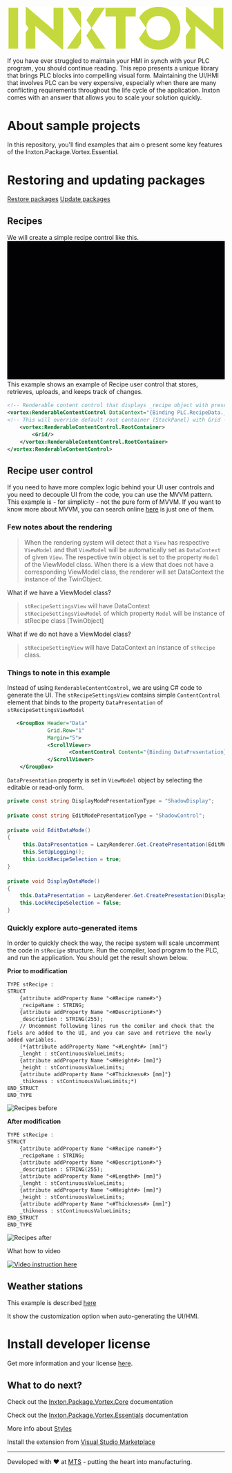 ![Inxton logo](./assets/logo.png)

If you have ever struggled to maintain your HMI in synch with your PLC program, you should continue reading. This repo presents a unique library that brings PLC blocks into compelling visual form.
Maintaining the UI/HMI that involves PLC can be very expensive, especially when there are many conflicting requirements throughout the life cycle of the application. Inxton comes with an answer that allows you to scale your solution quickly.

# About sample projects

In this repository, you'll find examples that aim o present some key features of the Inxton.Package.Vortex.Essential.

# Restoring and updating packages

[Restore packages](https://github.com/Inxton/Examples-Inxton.Package.Vortex.Core#restore-packages)
[Update packages](https://github.com/Inxton/Examples-Inxton.Package.Vortex.Core#update-packages)


## Recipes

We will create a simple recipe control like this.
![recipe managemnet](./assets/recipe_mgmt.gif)
This example shows an example of Recipe user control that stores, retrieves, uploads, and keeps track of changes.

~~~ XML
<!-- Renderable content control that displays _recipe object with presentation type 'Settings' this means that the renderer will choose View 'stRecipeSettingsView' and ViewModel 'stRecipeSettingsViewModel'-->
<vortex:RenderableContentControl DataContext="{Binding PLC.RecipeData._recipe}" PresentationType="Settings">
<!-- This will override default root container (StackPanel) with Grid -->
    <vortex:RenderableContentControl.RootContainer>
        <Grid/>
    </vortex:RenderableContentControl.RootContainer>
</vortex:RenderableContentControl>
~~~

## Recipe user control

If you need to have more complex logic behind your UI user controls and you need to decouple UI from the code, you can use the MVVM pattern. This example is - for simplicity - not the pure form of MVVM. If you want to know more about MVVM, you can search online [here](https://www.wintellect.com/model-view-viewmodel-mvvm-explained/) is just one of them.

### Few notes about the rendering

> When the rendering system will detect that a ```View``` has respective ```ViewModel``` and that ```ViewModel``` will be automatically set as ```DataContext``` of given ```View```. The respective twin object is set to the property ```Model``` of the ViewModel class. When there is a view that does not have a corresponding ViewModel class, the renderer will set DataContext the instance of the TwinObject.

What if we have a ViewModel class?
> ```stRecipeSettingsView``` will have DataContext ```stRecipeSettingsViewModel``` of which property ```Model``` will be instance of stRecipe class [TwinObject]

What if we do not have a ViewModel class?
> ```stRecipeSettingView``` will have DataContext an instance of ```stRecipe``` class.


### Things to note in this example

Instead of using ```RenderableContentControl```, we are using C# code to generate the UI. The ```stRecipeSettingsView``` contains simple ```ContentControl``` element that binds to the property ```DataPresentation``` of ```stRecipeSettingsViewModel```

~~~ XML
   <GroupBox Header="Data"
             Grid.Row="1"
             Margin="5">
             <ScrollViewer>
                    <ContentControl Content="{Binding DataPresentation}"/>
             </ScrollViewer>
    </GroupBox>
~~~

```DataPresentation``` property is set in ```ViewModel``` object by selecting the editable or read-only form.

~~~ C#
private const string DisplayModePresentationType = "ShadowDisplay";

private const string EditModePresentationType = "ShadowControl";

private void EditDataMode()
{
     this.DataPresentation = LazyRenderer.Get.CreatePresentation(EditModePresentationType, this.Recipe);
     this.SetUpLogging();
     this.LockRecipeSelection = true;
}

private void DisplayDataMode()
{
    this.DataPresentation = LazyRenderer.Get.CreatePresentation(DisplayModePresentationType, this.Recipe);
    this.LockRecipeSelection = false;
}


~~~

### Quickly explore auto-generated items

In order to quickly check the way, the recipe system will scale uncomment the code in ```stRecipe``` structure. Run the compiler, load program to the PLC, and run the application. You should get the result shown below.

**Prior to modification**

~~~ 
TYPE stRecipe :
STRUCT
    {attribute addProperty Name "<#Recipe name#>"}
    _recipeName : STRING;
    {attribute addProperty Name "<#Description#>"}
    _description : STRING(255);
    // Uncomment following lines run the comiler and check that the fiels are added to the UI, and you can save and retrieve the newly added variables.
    (*{attribute addProperty Name "<#Lenght#> [mm]"}
    _lenght : stContinuousValueLimits;
    {attribute addProperty Name "<#Height#> [mm]"}
    _height : stContinuousValueLimits;
    {attribute addProperty Name "<#Thickness#> [mm]"}
    _thikness : stContinuousValueLimits;*)
END_STRUCT
END_TYPE
~~~

![Recipes before](./assets/recipe_00.png)


**After modification**

~~~
TYPE stRecipe :
STRUCT
    {attribute addProperty Name "<#Recipe name#>"}
    _recipeName : STRING;
    {attribute addProperty Name "<#Description#>"}
    _description : STRING(255);
    {attribute addProperty Name "<#Length#> [mm]"}
    _lenght : stContinuousValueLimits;
    {attribute addProperty Name "<#Height#> [mm]"}
    _height : stContinuousValueLimits;
    {attribute addProperty Name "<#Thickness#> [mm]"}
    _thikness : stContinuousValueLimits;
END_STRUCT
END_TYPE
~~~

![Recipes after](./assets/recipe_01.png)

What how to video

[![Video instruction here](https://img.youtube.com/vi/4dS3-CfezO8/0.jpg)](https://www.youtube.com/watch?v=4dS3-CfezO8&feature=youtu.be "Run builder.")


## Weather stations

This example is described [here](https://github.com/Inxton/Inxton.Package.Vortex.Essentials#how-to-generate-ui)

It show the customization option when auto-generating the UI/HMI.

# Install developer license

Get more information and your license [here](https://github.com/Inxton/documentation/blob/master/common/LicenseInstallation.md).


## What to do next?

Check out the [Inxton.Package.Vortex.Core](https://github.com/Inxton/Inxton.Package.Vortex.Core) documentation

Check out the [Inxton.Package.Vortex.Essentials](https://github.com/Inxton/Inxton.Package.Vortex.Essentials#how-to-generate-ui)  documentation

More info about [Styles](https://github.com/Inxton/Inxton.Package.Vortex.Essentials/tree/master/Styles)

Install the extension from [Visual Studio Marketplace](https://marketplace.visualstudio.com/items?itemName=Inxton.InxtonVortexBuilderExtensionPre)


---
Developed with ❤ at [MTS](https://www.mts.sk/en) - putting the heart into manufacturing.
 
